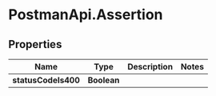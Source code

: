 # PostmanApi.Assertion

## Properties

Name | Type | Description | Notes
------------ | ------------- | ------------- | -------------
**statusCodeIs400** | **Boolean** |  | 


